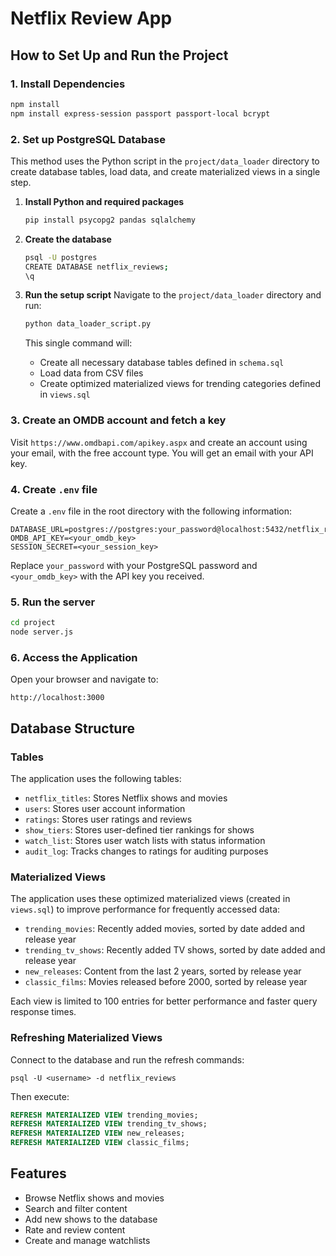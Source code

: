 # Netflix Review App

## How to Set Up and Run the Project

### 1. Install Dependencies
```sh
npm install
npm install express-session passport passport-local bcrypt
```

### 2. Set up PostgreSQL Database

This method uses the Python script in the `project/data_loader` directory to create database tables, load data, and create materialized views in a single step.

1. **Install Python and required packages**
   ```sh
   pip install psycopg2 pandas sqlalchemy
   ```

2. **Create the database**
   ```sh
   psql -U postgres
   CREATE DATABASE netflix_reviews;
   \q
   ```

3. **Run the setup script**
   Navigate to the `project/data_loader` directory and run:
   ```sh
   python data_loader_script.py
   ```
   
   This single command will:
   - Create all necessary database tables defined in `schema.sql`
   - Load data from CSV files
   - Create optimized materialized views for trending categories defined in `views.sql`

### 3. Create an OMDB account and fetch a key
Visit `https://www.omdbapi.com/apikey.aspx` and create an account using your email, with the free account type. You will get an email with your API key.

### 4. Create `.env` file
Create a `.env` file in the root directory with the following information:
```
DATABASE_URL=postgres://postgres:your_password@localhost:5432/netflix_reviews
OMDB_API_KEY=<your_omdb_key>
SESSION_SECRET=<your_session_key>
```
Replace `your_password` with your PostgreSQL password and `<your_omdb_key>` with the API key you received.

### 5. Run the server
```sh
cd project
node server.js
```

### 6. Access the Application
Open your browser and navigate to:
```
http://localhost:3000
```

## Database Structure

### Tables
The application uses the following tables:
- `netflix_titles`: Stores Netflix shows and movies
- `users`: Stores user account information
- `ratings`: Stores user ratings and reviews
- `show_tiers`: Stores user-defined tier rankings for shows
- `watch_list`: Stores user watch lists with status information
- `audit_log`: Tracks changes to ratings for auditing purposes

### Materialized Views
The application uses these optimized materialized views (created in `views.sql`) to improve performance for frequently accessed data:
- `trending_movies`: Recently added movies, sorted by date added and release year
- `trending_tv_shows`: Recently added TV shows, sorted by date added and release year
- `new_releases`: Content from the last 2 years, sorted by release year
- `classic_films`: Movies released before 2000, sorted by release year

Each view is limited to 100 entries for better performance and faster query response times.

### Refreshing Materialized Views
Connect to the database and run the refresh commands:

```
psql -U <username> -d netflix_reviews
```

Then execute:
```sql
REFRESH MATERIALIZED VIEW trending_movies;
REFRESH MATERIALIZED VIEW trending_tv_shows;
REFRESH MATERIALIZED VIEW new_releases;
REFRESH MATERIALIZED VIEW classic_films;
```

## Features
- Browse Netflix shows and movies
- Search and filter content
- Add new shows to the database
- Rate and review content
- Create and manage watchlists